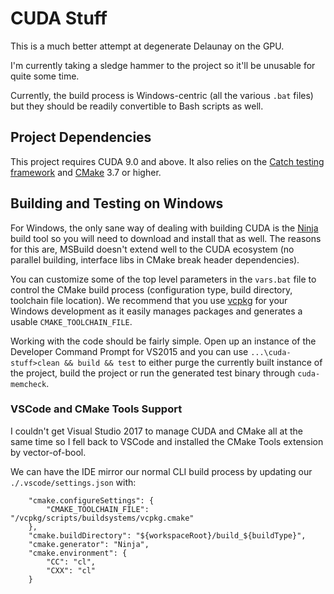 # CUDA Stuff

This is a much better attempt at degenerate Delaunay on the GPU.

I'm currently taking a sledge hammer to the project so it'll be unusable
for quite some time.

Currently, the build process is Windows-centric (all the various `.bat` files) but
they should be readily convertible to Bash scripts as well.

## Project Dependencies

This project requires CUDA 9.0 and above. It also relies on the
[Catch testing framework](https://github.com/philsquared/Catch)
and [CMake](https://cmake.org/) 3.7 or higher.

## Building and Testing on Windows

For Windows, the only sane way of dealing with building CUDA is the [Ninja](https://ninja-build.org/) build tool
so you will need to download and install that as well. The reasons for this are, MSBuild doesn't extend well to the CUDA ecosystem (no parallel building, interface libs in CMake break header dependencies).

You can customize some of the top level parameters in the `vars.bat` file to control
the CMake build process (configuration type, build directory, toolchain file location).
We recommend that you use [vcpkg](https://github.com/Microsoft/vcpkg) for your Windows
development as it easily manages packages and generates a usable `CMAKE_TOOLCHAIN_FILE`.

Working with the code should be fairly simple. Open up an instance of the Developer Command
Prompt for VS2015 and you can use `...\cuda-stuff>clean && build && test` to either purge
the currently built instance of the project, build the project or run the generated test binary
through `cuda-memcheck`.

### VSCode and CMake Tools Support

I couldn't get Visual Studio 2017 to manage CUDA and CMake all at the same time so
I fell back to VSCode and installed the CMake Tools extension by vector-of-bool.

We can have the IDE mirror our normal CLI build process by updating our `./.vscode/settings.json`
with:
```
    "cmake.configureSettings": {
        "CMAKE_TOOLCHAIN_FILE": "/vcpkg/scripts/buildsystems/vcpkg.cmake"
    },
    "cmake.buildDirectory": "${workspaceRoot}/build_${buildType}",
    "cmake.generator": "Ninja",
    "cmake.environment": {
        "CC": "cl",
        "CXX": "cl"
    }
```